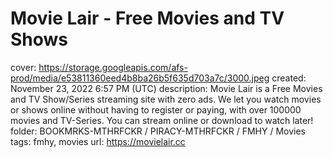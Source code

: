 # Movie Lair - Free Movies and TV Shows

cover: https://storage.googleapis.com/afs-prod/media/e53811360eed4b8ba26b5f635d703a7c/3000.jpeg
created: November 23, 2022 6:57 PM (UTC)
description: Movie Lair is a Free Movies and TV Show/Series streaming site with zero ads. We let you watch movies or shows online without having to register or paying, with over 100000 movies and TV-Series. You can stream online or download to watch later!
folder: BOOKMRKS-MTHRFCKR / PIRACY-MTHRFCKR / FMHY / Movies
tags: fmhy, movies
url: https://movielair.cc